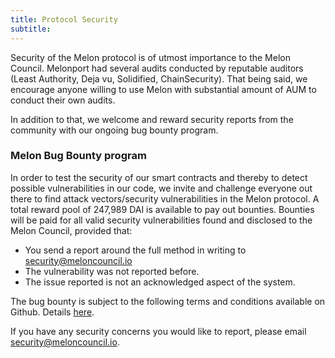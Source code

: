 ```yaml
---
title: Protocol Security
subtitle: 
---
```


Security of the Melon protocol is of utmost importance to the Melon Council. Melonport had several audits conducted by reputable auditors (Least Authority, Deja vu, Solidified, ChainSecurity). That being said, we encourage anyone willing to use Melon with substantial amount of AUM to conduct their own audits. 

In addition to that, we welcome and reward security reports from the community with our ongoing bug bounty program.

### Melon Bug Bounty program

In order to test the security of our smart contracts and thereby to detect possible vulnerabilities in our code, we invite and challenge everyone out there to find attack vectors/security vulnerabilities in the Melon protocol.
A total reward pool of 247,989 DAI is available to pay out bounties. Bounties will be paid for all valid security vulnerabilities found and disclosed to the Melon Council, provided that:
- You send a report around the full method in writing to [security@meloncouncil.io](mailto:security@meloncouncil.io)
- The vulnerability was not reported before.
- The issue reported is not an acknowledged aspect of the system.

The bug bounty is subject to the following terms and conditions available on Github.
Details [here](https://medium.com/melonprotocol/melon-bug-bounty-program-b33f7d4a80a6).

If you have any security concerns you would like to report, please email [security@meloncouncil.io](mailto:security@meloncouncil.io).
